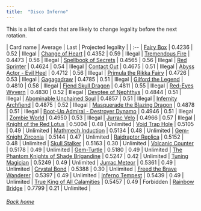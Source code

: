 ```yaml
---
title:  "Disco Inferno"
---
```


This is a list of cards that are likely to change legality before the next rotation.

| Card name | Average | Last | Projected legality |
| :-- |
[Fairy Box](https://db.ygoprodeck.com/card/?search=Fairy%20Box) | 0.4236 | 0.52 | Illegal |
[Change of Heart](https://db.ygoprodeck.com/card/?search=Change%20of%20Heart) | 0.4352 | 0.59 | Illegal |
[Tremendous Fire](https://db.ygoprodeck.com/card/?search=Tremendous%20Fire) | 0.4473 | 0.56 | Illegal |
[Spellbook of Secrets](https://db.ygoprodeck.com/card/?search=Spellbook%20of%20Secrets) | 0.4565 | 0.56 | Illegal |
[Red Sprinter](https://db.ygoprodeck.com/card/?search=Red%20Sprinter) | 0.4624 | 0.54 | Illegal |
[Contact Out](https://db.ygoprodeck.com/card/?search=Contact%20Out) | 0.4675 | 0.51 | Illegal |
[Abyss Actor - Evil Heel](https://db.ygoprodeck.com/card/?search=Abyss%20Actor%20-%20Evil%20Heel) | 0.4712 | 0.56 | Illegal |
[Primula the Rikka Fairy](https://db.ygoprodeck.com/card/?search=Primula%20the%20Rikka%20Fairy) | 0.4726 | 0.53 | Illegal |
[Gagagadraw](https://db.ygoprodeck.com/card/?search=Gagagadraw) | 0.4785 | 0.51 | Illegal |
[Gilford the Legend](https://db.ygoprodeck.com/card/?search=Gilford%20the%20Legend) | 0.4810 | 0.58 | Illegal |
[Fiend Skull Dragon](https://db.ygoprodeck.com/card/?search=Fiend%20Skull%20Dragon) | 0.4811 | 0.55 | Illegal |
[Red-Eyes Wyvern](https://db.ygoprodeck.com/card/?search=Red-Eyes%20Wyvern) | 0.4830 | 0.52 | Illegal |
[Devotee of Nephthys](https://db.ygoprodeck.com/card/?search=Devotee%20of%20Nephthys) | 0.4844 | 0.51 | Illegal |
[Abominable Unchained Soul](https://db.ygoprodeck.com/card/?search=Abominable%20Unchained%20Soul) | 0.4857 | 0.51 | Illegal |
[Infernity Archfiend](https://db.ygoprodeck.com/card/?search=Infernity%20Archfiend) | 0.4875 | 0.52 | Illegal |
[Masquerade the Blazing Dragon](https://db.ygoprodeck.com/card/?search=Masquerade%20the%20Blazing%20Dragon) | 0.4878 | 0.51 | Illegal |
[Boot-Up Admiral - Destroyer Dynamo](https://db.ygoprodeck.com/card/?search=Boot-Up%20Admiral%20-%20Destroyer%20Dynamo) | 0.4946 | 0.51 | Illegal |
[Zombie World](https://db.ygoprodeck.com/card/?search=Zombie%20World) | 0.4950 | 0.53 | Illegal |
[Jurrac Velo](https://db.ygoprodeck.com/card/?search=Jurrac%20Velo) | 0.4966 | 0.57 | Illegal |
[Knight of the Red Lotus](https://db.ygoprodeck.com/card/?search=Knight%20of%20the%20Red%20Lotus) | 0.5004 | 0.48 | Unlimited |
[Void Trap Hole](https://db.ygoprodeck.com/card/?search=Void%20Trap%20Hole) | 0.5105 | 0.49 | Unlimited |
[Mathmech Induction](https://db.ygoprodeck.com/card/?search=Mathmech%20Induction) | 0.5134 | 0.48 | Unlimited |
[Gem-Knight Zirconia](https://db.ygoprodeck.com/card/?search=Gem-Knight%20Zirconia) | 0.5144 | 0.47 | Unlimited |
[Raidraptor Replica](https://db.ygoprodeck.com/card/?search=Raidraptor%20Replica) | 0.5152 | 0.48 | Unlimited |
[Skull Stalker](https://db.ygoprodeck.com/card/?search=Skull%20Stalker) | 0.5163 | 0.30 | Unlimited |
[Volcanic Counter](https://db.ygoprodeck.com/card/?search=Volcanic%20Counter) | 0.5178 | 0.49 | Unlimited |
[Gem-Turtle](https://db.ygoprodeck.com/card/?search=Gem-Turtle) | 0.5180 | 0.49 | Unlimited |
[The Phantom Knights of Shade Brigandine](https://db.ygoprodeck.com/card/?search=The%20Phantom%20Knights%20of%20Shade%20Brigandine) | 0.5247 | 0.42 | Unlimited |
[Tuning Magician](https://db.ygoprodeck.com/card/?search=Tuning%20Magician) | 0.5249 | 0.49 | Unlimited |
[Jurrac Meteor](https://db.ygoprodeck.com/card/?search=Jurrac%20Meteor) | 0.5361 | 0.49 | Unlimited |
[Crystal Bond](https://db.ygoprodeck.com/card/?search=Crystal%20Bond) | 0.5388 | 0.30 | Unlimited |
[Freed the Brave Wanderer](https://db.ygoprodeck.com/card/?search=Freed%20the%20Brave%20Wanderer) | 0.5397 | 0.49 | Unlimited |
[Inferno Tempest](https://db.ygoprodeck.com/card/?search=Inferno%20Tempest) | 0.5439 | 0.49 | Unlimited |
[True King of All Calamities](https://db.ygoprodeck.com/card/?search=True%20King%20of%20All%20Calamities) | 0.5457 | 0.49 | Forbidden |
[Rainbow Bridge](https://db.ygoprodeck.com/card/?search=Rainbow%20Bridge) | 0.7799 | 0.21 | Unlimited |

###### [Back home](index)